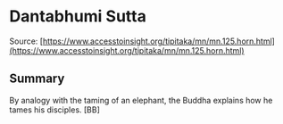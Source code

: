 # Dantabhumi Sutta

Source: [https://www.accesstoinsight.org/tipitaka/mn/mn.125.horn.html](https://www.accesstoinsight.org/tipitaka/mn/mn.125.horn.html)

## Summary
By analogy with the taming of an elephant, the Buddha explains how he tames his disciples. [BB]
